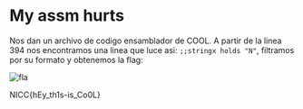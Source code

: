 # My assm hurts
Nos dan un archivo de codigo ensamblador de COOL. A partir de la linea 394 nos encontramos una linea que luce asi: `;;stringx holds "N"`, filtramos por su formato y obtenemos la flag:

![fla](https://github.com/user-attachments/assets/788cb26d-b31b-4426-84d6-8ffd6541c06c)

NICC{hEy_th1s-is_Co0L}
